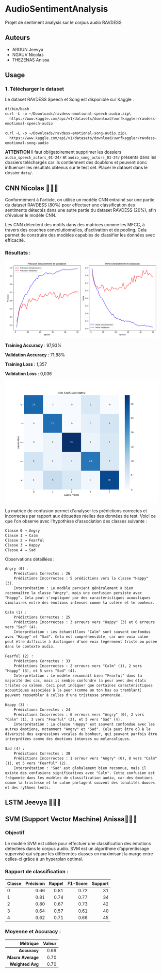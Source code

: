 # AudioSentimentAnalysis
Projet de sentiment analysis sur le corpus audio RAVDESS

## Auteurs
- AROUN Jeevya
- NGAUV Nicolas
- THEZENAS Anissa

## Usage
### 1. Télécharger le dataset

Le dataset RAVDESS Speech et Song est disponible sur Kaggle :
```console
#!/bin/bash
curl -L -o ~/Downloads/ravdess-emotional-speech-audio.zip\
  https://www.kaggle.com/api/v1/datasets/download/uwrfkaggler/ravdess-emotional-speech-audio

curl -L -o ~/Downloads/ravdess-emotional-song-audio.zip\
  https://www.kaggle.com/api/v1/datasets/download/uwrfkaggler/ravdess-emotional-song-audio
```
**ATTENTION** Il faut obligatoirement supprimer les dossiers `audio_speech_actors_01-24/` et `audio_song_actors_01-24/` présents dans les dossiers téléchargés car ils contiennent des doublons et peuvent donc influencer les résultats obtenus sur le test set.
Placer le dataset dans le dossier `data/`.

## CNN Nicolas 🧑🏻‍💻

Conformément à l'article, on utilise un modèle CNN entrainé sur une partie du dataset RAVDESS (80%) pour effectuer une classification des sentiments détectés dans une autre partie du dataset RAVDESS (20%), afin d'évaluer le modèle CNN.

Les CNN détectent des motifs dans des matrices comme les MFCC, à travers des couches convolutionnelles, d'activation et de pooling. Cela permet de construire des modèles capables de classifier les données avec efficacité.

### Résultats :

![CNN Training Validation Metrics](plots/CNN_training_validation_metrics.png)

**Training Accuracy** : 97,93%

**Validation Accuracy** : 71,88%

**Training Loss** : 1,357

**Validation Loss** : 0,036


![CNN Confusion Matrix](plots/CNN_confusion_matrix.png)

La matrice de confusion permet d'analyser les prédictions correctes et incorrectes par rapport aux étiquettes réelles des données de test. Voici ce que l'on observe avec l'hypothèse d'association des classes suivante :

    Classe 0 → Angry
    Classe 1 → Calm
    Classe 2 → Fearful
    Classe 3 → Happy
    Classe 4 → Sad

Observations détaillées :

    Angry (0) :
        Prédictions Correctes : 26
        Prédictions Incorrectes : 5 prédictions vers la classe "Happy" (3).
        Interprétation : Le modèle parvient généralement à bien reconnaître la classe "Angry", mais une confusion persiste avec "Happy". Cela peut s'expliquer par des caractéristiques acoustiques similaires entre des émotions intenses comme la colère et le bonheur.

    Calm (1) :
        Prédictions Correctes : 25
        Prédictions Incorrectes : 3 erreurs vers "Happy" (3) et 6 erreurs vers "Sad" (4).
        Interprétation : Les échantillons "Calm" sont souvent confondus avec "Happy" et "Sad". Cela est compréhensible, car une voix calme peut être difficile à distinguer d'une voix légèrement triste ou posée dans le contexte audio.

    Fearful (2) :
        Prédictions Correctes : 33
        Prédictions Incorrectes : 2 erreurs vers "Calm" (1), 2 vers "Happy" (3), et 5 vers "Sad" (4).
        Interprétation : Le modèle reconnaît bien "Fearful" dans la majorité des cas, mais il semble confondre la peur avec des états tristes ou calmes. Ceci peut indiquer que certaines caractéristiques acoustiques associées à la peur (comme un ton bas ou tremblant) peuvent ressembler à celles d'une tristesse prononcée.

    Happy (3) :
        Prédictions Correctes : 24
        Prédictions Incorrectes : 6 erreurs vers "Angry" (0), 2 vers "Calm" (1), 3 vers "Fearful" (2), et 5 vers "Sad" (4).
        Interprétation : La classe "Happy" est souvent confondue avec les autres émotions, notamment "Angry" et "Sad". Cela peut être dû à la diversité des expressions vocales du bonheur, qui peuvent parfois être interprétées comme des émotions intenses ou mélancoliques.

    Sad (4) :
        Prédictions Correctes : 30
        Prédictions Incorrectes : 1 erreur vers "Angry" (0), 8 vers "Calm" (1), et 5 vers "Fearful" (2).
        Interprétation : "Sad" est globalement bien reconnue, mais il existe des confusions significatives avec "Calm". Cette confusion est fréquente dans les modèles de classification audio, car des émotions comme la tristesse et le calme partagent souvent des tonalités douces et des rythmes lents.



## LSTM Jeevya 👩🏽‍💻

## SVM (Support Vector Machine) Anissa👩🏾‍💻

### Objectif

Le modèle SVM est utilisé pour effectuer une classification des émotions détectées dans le corpus audio. SVM est un algorithme d’apprentissage supervisé qui sépare les différentes classes en maximisant la marge entre celles-ci grâce à un hyperplan optimal.

### Rapport de classification :

| **Classe** | **Précision** | **Rappel** | **F1-Score** | **Support** |
|------------|--------------:|-----------:|-------------:|------------:|
| 0          | 0.66          | 0.81       | 0.72         | 31          |
| 1          | 0.81          | 0.74       | 0.77         | 34          |
| 2          | 0.80          | 0.67       | 0.73         | 42          |
| 3          | 0.64          | 0.57       | 0.61         | 40          |
| 4          | 0.62          | 0.71       | 0.66         | 45          |

### Moyenne et Accuracy :

| **Métrique**      | **Valeur** |
|-------------------:|----------:|
| **Accuracy**      | 0.69      |
| **Macro Average** | 0.70      |
| **Weighted Avg**  | 0.70      |

